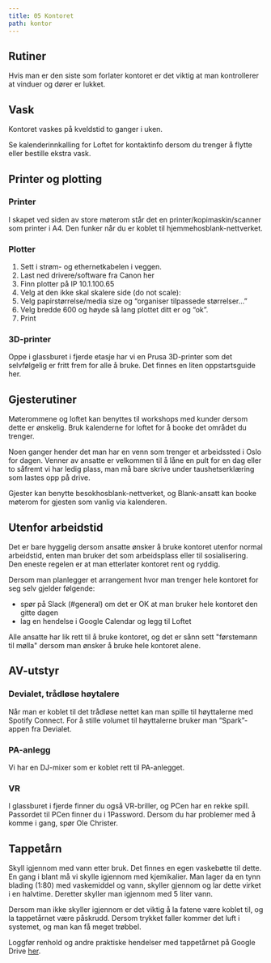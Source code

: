```yaml
---
title: 05 Kontoret
path: kontor
---
```


## Rutiner
Hvis man er den siste som forlater kontoret er det viktig at man kontrollerer at vinduer og dører er lukket.

## Vask
Kontoret vaskes på kveldstid to ganger i uken. 

Se kalenderinnkalling for Loftet for kontaktinfo dersom du trenger å flytte eller bestille ekstra vask. 

## Printer og plotting

### Printer
I skapet ved siden av store møterom står det en printer/kopimaskin/scanner som printer i A4. Den funker når du er koblet til hjemmehosblank-nettverket. 

### Plotter
1. Sett i strøm- og ethernetkabelen i veggen. 
2. Last ned drivere/software fra Canon her
3. Finn plotter på IP 10.1.100.65
4. Velg at den ikke skal skalere side (do not scale):
5. Velg papirstørrelse/media size og “organiser tilpassede størrelser...”
6. Velg bredde 600 og høyde så lang plottet ditt er og “ok”. 
7. Print

### 3D-printer
Oppe i glassburet i fjerde etasje har vi en Prusa 3D-printer som det selvfølgelig er fritt frem for alle å bruke. Det finnes en liten oppstartsguide her. 

## Gjesterutiner
Møterommene og loftet kan benyttes til workshops med kunder dersom dette er ønskelig. Bruk kalenderne for loftet for å booke det området du trenger.

Noen ganger hender det man har en venn som trenger et arbeidssted i Oslo for dagen. Venner av ansatte er velkommen til å låne en pult for en dag eller to såfremt vi har ledig plass, man må bare skrive under taushetserklæring som lastes opp på drive.

Gjester kan benytte besokhosblank-nettverket, og Blank-ansatt kan booke møterom for gjesten som vanlig via kalenderen. 

## Utenfor arbeidstid
Det er bare hyggelig dersom ansatte ønsker å bruke kontoret utenfor normal arbeidstid, enten man bruker det som arbeidsplass eller til sosialisering. Den eneste regelen er at man etterlater kontoret rent og ryddig.

Dersom man planlegger et arrangement hvor man trenger hele kontoret for seg selv gjelder følgende:
- spør på Slack (#general) om det er OK at man bruker hele kontoret den gitte dagen
- lag en hendelse i Google Calendar og legg til Loftet

Alle ansatte har lik rett til å bruke kontoret, og det er sånn sett "førstemann til mølla" dersom man ønsker å bruke hele kontoret alene.

## AV-utstyr

### Devialet, trådløse høytalere
Når man er koblet til det trådløse nettet kan man spille til høyttalerne med Spotify Connect. For å stille volumet til høyttalerne bruker man “Spark”-appen fra Devialet.

### PA-anlegg
Vi har en DJ-mixer som er koblet rett til PA-anlegget.

### VR
I glassburet i fjerde finner du også VR-briller, og PCen har en rekke spill. 
Passordet til PCen finner du i 1Password. Dersom du har problemer med å komme i gang, spør Ole Christer.


## Tappetårn
Skyll igjennom med vann etter bruk. Det finnes en egen vaskebøtte til dette. En gang i blant må vi skylle igjennom med kjemikalier. Man lager da en tynn blading (1:80) med vaskemiddel og vann, skyller gjennom og lar dette virket i en halvtime. Deretter skyller man igjennom med 5 liter vann.

Dersom man ikke skyller igjennom er det viktig å la fatene være koblet til, og la tappetårnet være påskrudd. Dersom trykket faller kommer det luft i systemet, og man kan få meget trøbbel.

Loggfør renhold og andre praktiske hendelser med tappetårnet på Google Drive [her](https://drive.google.com/open?id=12dMDQAyuNo45Sak9J4j5F3i7CQ672nbq9CNFzQ4Zzmw).

